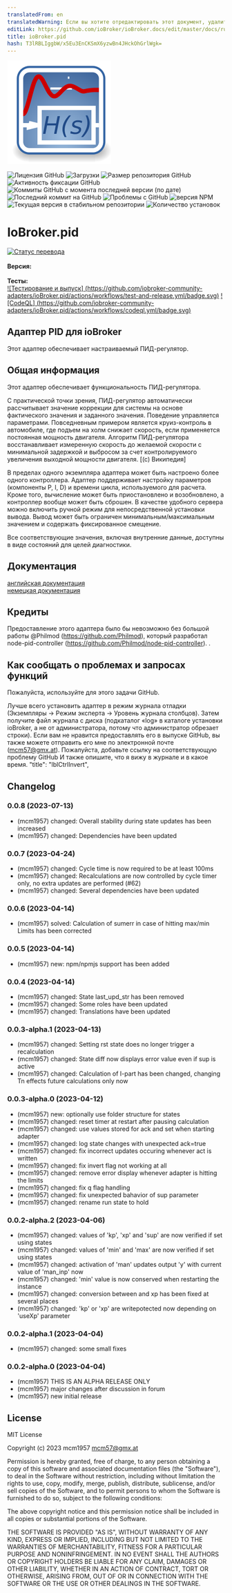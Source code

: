 ```yaml
---
translatedFrom: en
translatedWarning: Если вы хотите отредактировать этот документ, удалите поле «translationFrom», в противном случае этот документ будет снова автоматически переведен
editLink: https://github.com/ioBroker/ioBroker.docs/edit/master/docs/ru/adapterref/iobroker.pid/README.md
title: ioBroker.pid
hash: T3lRBLIggbW/x5Eu3EnCKSmX6yzwBn4JHckOhGrlWgk=
---
```

![Логотип](../../../en/adapterref/iobroker.pid/admin/pid.png)

![Лицензия GitHub](https://img.shields.io/github/license/iobroker-community-adapters/ioBroker.pid)
![Загрузки](https://img.shields.io/npm/dm/iobroker.pid.svg)
![Размер репозитория GitHub](https://img.shields.io/github/repo-size/iobroker-community-adapters/ioBroker.pid)
![Активность фиксации GitHub](https://img.shields.io/github/commit-activity/m/iobroker-community-adapters/ioBroker.pid)
![Коммиты GitHub с момента последней версии (по дате)](https://img.shields.io/github/commits-since/iobroker-community-adapters/ioBroker.pid/latest)
![Последний коммит на GitHub](https://img.shields.io/github/last-commit/iobroker-community-adapters/ioBroker.pid)
![Проблемы с GitHub](https://img.shields.io/github/issues/iobroker-community-adapters/ioBroker.pid)
![версия NPM](http://img.shields.io/npm/v/iobroker.pid.svg)
![Текущая версия в стабильном репозитории](https://iobroker.live/badges/pid-stable.svg)
![Количество установок](https://iobroker.live/badges/pid-installed.svg)

# IoBroker.pid
[![Статус перевода](https://weblate.iobroker.net/widgets/adapters/-/pid/svg-badge.svg)](https://weblate.iobroker.net/engage/adapters/?utm_source=widget)</br> </br> **Версия:** </br> </br> **Тесты:** </br> [![Тестирование и выпуск] (https://github.com/iobroker-community-adapters/ioBroker.pid/actions/workflows/test-and-release.yml/badge.svg)](https://github.com/iobroker-community-adapters/ioBroker.pid/actions/workflows/test-and-release.yml) [![CodeQL] (https://github.com/iobroker-community-adapters/ioBroker.pid/actions/workflows/codeql.yml/badge.svg)](https://github.com/iobroker-community-adapters/ioBroker.pid/actions/workflows/codeql.yml)

<!--

## Sentry **Этот адаптер использует библиотеки Sentry для автоматического сообщения об исключениях и ошибках кода разработчикам.** Дополнительные сведения и информацию о том, как отключить отчеты об ошибках, см. в [Документация по плагину Sentry](https://github.com/ioBroker/plugin-sentry#plugin-sentry)! Отчеты Sentry используются, начиная с js-controller 3.0.
-->
## Адаптер PID для ioBroker
Этот адаптер обеспечивает настраиваемый ПИД-регулятор.

## Общая информация
Этот адаптер обеспечивает функциональность ПИД-регулятора.

С практической точки зрения, ПИД-регулятор автоматически рассчитывает значение коррекции для системы на основе фактического значения и заданного значения. Поведение управляется параметрами. Повседневным примером является круиз-контроль в автомобиле, где подъем на холм снижает скорость, если применяется постоянная мощность двигателя. Алгоритм ПИД-регулятора восстанавливает измеренную скорость до желаемой скорости с минимальной задержкой и выбросом за счет контролируемого увеличения выходной мощности двигателя. [(с) Википедия]

В пределах одного экземпляра адаптера может быть настроено более одного контроллера. Адаптер поддерживает настройку параметров (компоненты P, I, D) и времени цикла, используемого для расчета. Кроме того, вычисление может быть приостановлено и возобновлено, а контроллер вообще может быть сброшен. В качестве удобного сервера можно включить ручной режим для непосредственной установки вывода. Вывод может быть ограничен минимальным/максимальным значением и содержать фиксированное смещение.

Все соответствующие значения, включая внутренние данные, доступны в виде состояний для целей диагностики.

## Документация
[английская документация](docs/en/pid_en.md)<br> [немецкая документация](docs/de/pid_de.md)

## Кредиты
Предоставление этого адаптера было бы невозможно без большой работы @Philmod (https://github.com/Philmod), который разработал node-pid-controller (https://github.com/Philmod/node-pid-controller). .

## Как сообщать о проблемах и запросах функций
Пожалуйста, используйте для этого задачи GitHub.

Лучше всего установить адаптер в режим журнала отладки (Экземпляры -> Режим эксперта -> Уровень журнала столбцов). Затем получите файл журнала с диска (подкаталог «log» в каталоге установки ioBroker, а не от администратора, потому что администратор обрезает строки). Если вам не нравится предоставлять его в выпуске GitHub, вы также можете отправить его мне по электронной почте (mcm57@gmx.at). Пожалуйста, добавьте ссылку на соответствующую проблему GitHub И также опишите, что я вижу в журнале и в какое время.
"title": "lblCtrlInvert",

## Changelog

<!--
    Placeholder for the next version (at the beginning of the line):
    ### **WORK IN PROGRESS**
-->
### 0.0.8 (2023-07-13)

-   (mcm1957) changed: Overall stability during state updates has been increased
-   (mcm1957) changed: Dependencies have been updated

### 0.0.7 (2023-04-24)

-   (mcm1957) changed: Cycle time is now required to be at least 100ms
-   (mcm1957) changed: Recalculations are now controlled by cycle timer only, no extra updates are performed (#62)
-   (mcm1957) changed: Several dependencies have been updated

### 0.0.6 (2023-04-14)

-   (mcm1957) solved: Calculation of sumerr in case of hitting max/min Limits has been corrected

### 0.0.5 (2023-04-14)

-   (mcm1957) new: npm/npmjs support has been added

### 0.0.4 (2023-04-14)

-   (mcm1957) changed: State last_upd_str has been removed
-   (mcm1957) changed: Some roles have been updated
-   (mcm1957) changed: Translations have been updated

### 0.0.3-alpha.1 (2023-04-13)

-   (mcm1957) changed: Setting rst state does no longer trigger a recalculation
-   (mcm1957) changed: State diff now displays error value even if sup is active
-   (mcm1957) changed: Calculation of I-part has been changed, changing Tn effects future calculations only now

### 0.0.3-alpha.0 (2023-04-12)

-   (mcm1957) new: optionally use folder structure for states
-   (mcm1957) changed: reset timer at restart after pausing calculation
-   (mcm1957) changed: use values stored for ack and set when starting adapter
-   (mcm1957) changed: log state changes with unexpected ack=true
-   (mcm1957) changed: fix incorrect updates occuring whenever act is written
-   (mcm1957) changed: fix invert flag not working at all
-   (mcm1957) changed: remove error display whenever adapter is hitting the limits
-   (mcm1957) changed: fix q flag handling
-   (mcm1957) changed: fix unexpected bahavior of sup parameter
-   (mcm1957) changed: rename run state to hold

### 0.0.2-alpha.2 (2023-04-06)

-   (mcm1957) changed: values of 'kp', 'xp' and 'sup' are now verified if set using states
-   (mcm1957) changed: values of 'min' and 'max' are now verified if set using states
-   (mcm1957) changed: activation of 'man' updates output 'y' with current value of 'man_inp' now
-   (mcm1957) changed: 'min' value is now conserved when restarting the instance
-   (mcm1957) changed: conversion between and xp has been fixed at several places
-   (mcm1957) changed: 'kp' or 'xp' are writepotected now depending on 'useXp' parameter

### 0.0.2-alpha.1 (2023-04-04)

-   (mcm1957) changed: some small fixes

### 0.0.2-alpha.0 (2023-04-04)

-   (mcm1957) THIS IS AN ALPHA RELEASE ONLY
-   (mcm1957) major changes after discussion in forum
-   (mcm1957) new initial release

## License

MIT License

Copyright (c) 2023 mcm1957 <mcm57@gmx.at>

Permission is hereby granted, free of charge, to any person obtaining a copy
of this software and associated documentation files (the "Software"), to deal
in the Software without restriction, including without limitation the rights
to use, copy, modify, merge, publish, distribute, sublicense, and/or sell
copies of the Software, and to permit persons to whom the Software is
furnished to do so, subject to the following conditions:

The above copyright notice and this permission notice shall be included in all
copies or substantial portions of the Software.

THE SOFTWARE IS PROVIDED "AS IS", WITHOUT WARRANTY OF ANY KIND, EXPRESS OR
IMPLIED, INCLUDING BUT NOT LIMITED TO THE WARRANTIES OF MERCHANTABILITY,
FITNESS FOR A PARTICULAR PURPOSE AND NONINFRINGEMENT. IN NO EVENT SHALL THE
AUTHORS OR COPYRIGHT HOLDERS BE LIABLE FOR ANY CLAIM, DAMAGES OR OTHER
LIABILITY, WHETHER IN AN ACTION OF CONTRACT, TORT OR OTHERWISE, ARISING FROM,
OUT OF OR IN CONNECTION WITH THE SOFTWARE OR THE USE OR OTHER DEALINGS IN THE
SOFTWARE.